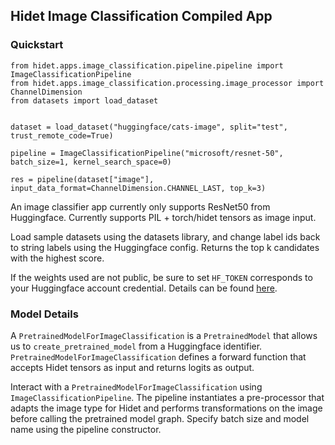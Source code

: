 ## Hidet Image Classification Compiled App

### Quickstart

```
from hidet.apps.image_classification.pipeline.pipeline import ImageClassificationPipeline
from hidet.apps.image_classification.processing.image_processor import ChannelDimension
from datasets import load_dataset


dataset = load_dataset("huggingface/cats-image", split="test", trust_remote_code=True)

pipeline = ImageClassificationPipeline("microsoft/resnet-50", batch_size=1, kernel_search_space=0)

res = pipeline(dataset["image"], input_data_format=ChannelDimension.CHANNEL_LAST, top_k=3)
```

An image classifier app currently only supports ResNet50 from Huggingface. Currently supports PIL + torch/hidet tensors as image input. 

Load sample datasets using the datasets library, and change label ids back to string labels using the Huggingface config. Returns the top k candidates with the highest score.

If the weights used are not public, be sure to set `HF_TOKEN` corresponds to your Huggingface account credential. Details can be found [here](https://huggingface.co/docs/huggingface_hub/en/package_reference/environment_variables#hftoken).

### Model Details

A `PretrainedModelForImageClassification` is a `PretrainedModel` that allows us to `create_pretrained_model` from a Huggingface identifier. `PretrainedModelForImageClassification` defines a forward function that accepts Hidet tensors as input and returns logits as output.

Interact with a `PretrainedModelForImageClassification` using `ImageClassificationPipeline`. The pipeline instantiates a pre-processor that adapts the image type for Hidet and performs transformations on the image before calling the pretrained model graph. Specify batch size and model name using the pipeline constructor.

